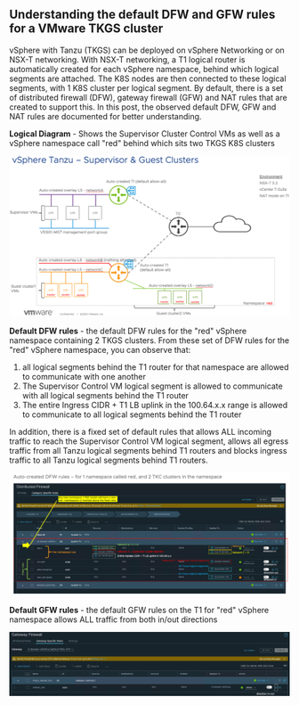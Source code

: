 ## Understanding the default DFW and GFW rules for a VMware TKGS cluster

vSphere with Tanzu (TKGS) can be deployed on vSphere Networking or on NSX-T networking. With NSX-T networking, a T1 logical router is automatically created for each vSphere namespace, behind which logical segments are attached. The K8S nodes are then connected to these logical segments, with 1 K8S cluster per logical segment. By default, there is a set of distributed firewall (DFW), gateway firewall (GFW) and NAT rules that are created to support this. In this post, the observed default DFW, GFW and NAT rules are documented for better understanding.


**Logical Diagram** - Shows the Supervisor Cluster Control VMs as well as a vSphere namespace call "red" behind which sits two TKGS K8S clusters

![tkgs1](https://github.com/chianw/chianw/blob/main/tkgs1.png)


**Default DFW rules** - the default DFW rules for the "red" vSphere namespace containing 2 TKGS clusters. From these set of DFW rules for the "red" vSphere namespace, you can observe that:
1. all logical segments behind the T1 router for that namespace are allowed to communicate with one another
2. The Supervisor Control VM logical segment is allowed to communicate with all logical segments behind the T1 router
3. The entire Ingress CIDR + T1 LB uplink in the 100.64.x.x range is allowed to communicate to all logical segments behind the T1 router

In addition, there is a fixed set of default rules that allows ALL incoming traffic to reach the Supervisor Control VM logical segment, allows all egress traffic from all Tanzu logical segments behind T1 routers and blocks ingress traffic to all Tanzu logical segments behind T1 routers.

![tkgs2](https://github.com/chianw/chianw/blob/main/tkgs2.png)


**Default GFW rules** - the default GFW rules on the T1 for "red" vSphere namespace allows ALL traffic from both in/out directions

![tkgs3](https://github.com/chianw/chianw/blob/main/tkgs3.png)
